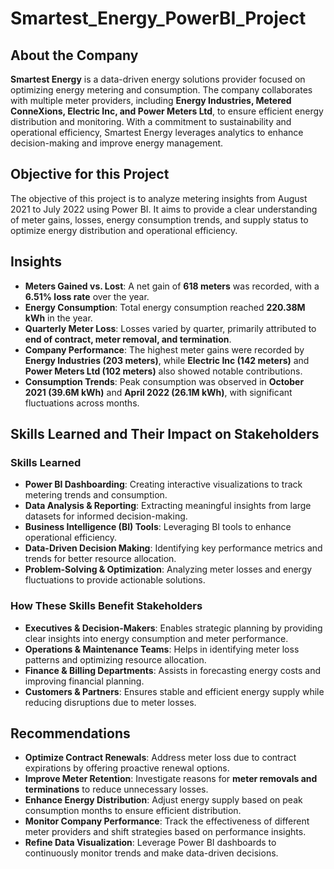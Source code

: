# Smartest_Energy_PowerBI_Project

## About the Company  
**Smartest Energy** is a data-driven energy solutions provider focused on optimizing energy metering and consumption. The company collaborates with multiple meter providers, including **Energy Industries, Metered ConneXions, Electric Inc, and Power Meters Ltd**, to ensure efficient energy distribution and monitoring. With a commitment to sustainability and operational efficiency, Smartest Energy leverages analytics to enhance decision-making and improve energy management.  

## Objective for this Project  
The objective of this project is to analyze metering insights from August 2021 to July 2022 using Power BI. It aims to provide a clear understanding of meter gains, losses, energy consumption trends, and supply status to optimize energy distribution and operational efficiency. 

## Insights
- **Meters Gained vs. Lost**: A net gain of **618 meters** was recorded, with a **6.51% loss rate** over the year.
- **Energy Consumption**: Total energy consumption reached **220.38M kWh** in the year.
- **Quarterly Meter Loss**: Losses varied by quarter, primarily attributed to **end of contract, meter removal, and termination**.
- **Company Performance**: The highest meter gains were recorded by **Energy Industries (203 meters)**, while **Electric Inc (142 meters)** and **Power Meters Ltd (102 meters)** also showed notable contributions.
- **Consumption Trends**: Peak consumption was observed in **October 2021 (39.6M kWh)** and **April 2022 (26.1M kWh)**, with significant fluctuations across months.

## Skills Learned and Their Impact on Stakeholders  
### **Skills Learned**  
- **Power BI Dashboarding**: Creating interactive visualizations to track metering trends and consumption.  
- **Data Analysis & Reporting**: Extracting meaningful insights from large datasets for informed decision-making.  
- **Business Intelligence (BI) Tools**: Leveraging BI tools to enhance operational efficiency.  
- **Data-Driven Decision Making**: Identifying key performance metrics and trends for better resource allocation.  
- **Problem-Solving & Optimization**: Analyzing meter losses and energy fluctuations to provide actionable solutions.  

### **How These Skills Benefit Stakeholders**  
- **Executives & Decision-Makers**: Enables strategic planning by providing clear insights into energy consumption and meter performance.  
- **Operations & Maintenance Teams**: Helps in identifying meter loss patterns and optimizing resource allocation.  
- **Finance & Billing Departments**: Assists in forecasting energy costs and improving financial planning.  
- **Customers & Partners**: Ensures stable and efficient energy supply while reducing disruptions due to meter losses.  

## Recommendations  
- **Optimize Contract Renewals**: Address meter loss due to contract expirations by offering proactive renewal options.  
- **Improve Meter Retention**: Investigate reasons for **meter removals and terminations** to reduce unnecessary losses.  
- **Enhance Energy Distribution**: Adjust energy supply based on peak consumption months to ensure efficient distribution.  
- **Monitor Company Performance**: Track the effectiveness of different meter providers and shift strategies based on performance insights.  
- **Refine Data Visualization**: Leverage Power BI dashboards to continuously monitor trends and make data-driven decisions. 
